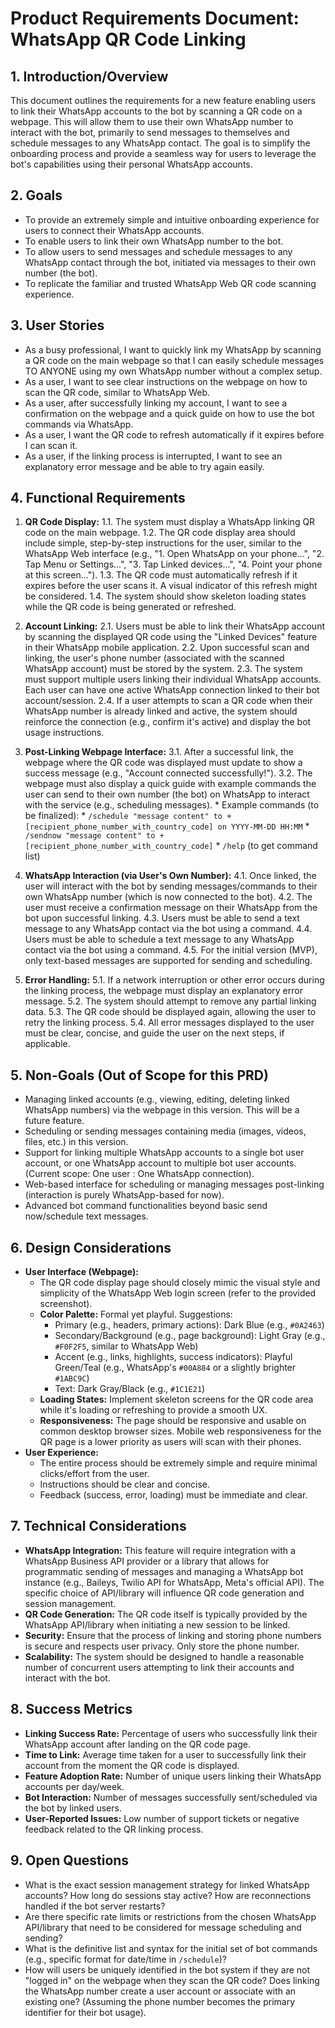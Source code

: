 # Product Requirements Document: WhatsApp QR Code Linking

## 1. Introduction/Overview

This document outlines the requirements for a new feature enabling users to link their WhatsApp accounts to the bot by scanning a QR code on a webpage. This will allow them to use their own WhatsApp number to interact with the bot, primarily to send messages to themselves and schedule messages to any WhatsApp contact. The goal is to simplify the onboarding process and provide a seamless way for users to leverage the bot's capabilities using their personal WhatsApp accounts.

## 2. Goals

*   To provide an extremely simple and intuitive onboarding experience for users to connect their WhatsApp accounts.
*   To enable users to link their own WhatsApp number to the bot.
*   To allow users to send messages and schedule messages to any WhatsApp contact through the bot, initiated via messages to their own number (the bot).
*   To replicate the familiar and trusted WhatsApp Web QR code scanning experience.

## 3. User Stories

*   As a busy professional, I want to quickly link my WhatsApp by scanning a QR code on the main webpage so that I can easily schedule messages TO ANYONE using my own WhatsApp number without a complex setup.
*   As a user, I want to see clear instructions on the webpage on how to scan the QR code, similar to WhatsApp Web.
*   As a user, after successfully linking my account, I want to see a confirmation on the webpage and a quick guide on how to use the bot commands via WhatsApp.
*   As a user, I want the QR code to refresh automatically if it expires before I can scan it.
*   As a user, if the linking process is interrupted, I want to see an explanatory error message and be able to try again easily.

## 4. Functional Requirements

1.  **QR Code Display:**
    1.1. The system must display a WhatsApp linking QR code on the main webpage.
    1.2. The QR code display area should include simple, step-by-step instructions for the user, similar to the WhatsApp Web interface (e.g., "1. Open WhatsApp on your phone...", "2. Tap Menu or Settings...", "3. Tap Linked devices...", "4. Point your phone at this screen...").
    1.3. The QR code must automatically refresh if it expires before the user scans it. A visual indicator of this refresh might be considered.
    1.4. The system should show skeleton loading states while the QR code is being generated or refreshed.

2.  **Account Linking:**
    2.1. Users must be able to link their WhatsApp account by scanning the displayed QR code using the "Linked Devices" feature in their WhatsApp mobile application.
    2.2. Upon successful scan and linking, the user's phone number (associated with the scanned WhatsApp account) must be stored by the system.
    2.3. The system must support multiple users linking their individual WhatsApp accounts. Each user can have one active WhatsApp connection linked to their bot account/session.
    2.4. If a user attempts to scan a QR code when their WhatsApp number is already linked and active, the system should reinforce the connection (e.g., confirm it's active) and display the bot usage instructions.

3.  **Post-Linking Webpage Interface:**
    3.1. After a successful link, the webpage where the QR code was displayed must update to show a success message (e.g., "Account connected successfully!").
    3.2. The webpage must also display a quick guide with example commands the user can send to their own number (the bot) on WhatsApp to interact with the service (e.g., scheduling messages).
        *   Example commands (to be finalized):
            *   `/schedule "message content" to +[recipient_phone_number_with_country_code] on YYYY-MM-DD HH:MM`
            *   `/sendnow "message content" to +[recipient_phone_number_with_country_code]`
            *   `/help` (to get command list)

4.  **WhatsApp Interaction (via User's Own Number):**
    4.1. Once linked, the user will interact with the bot by sending messages/commands to their own WhatsApp number (which is now connected to the bot).
    4.2. The user must receive a confirmation message on their WhatsApp from the bot upon successful linking.
    4.3. Users must be able to send a text message to any WhatsApp contact via the bot using a command.
    4.4. Users must be able to schedule a text message to any WhatsApp contact via the bot using a command.
    4.5. For the initial version (MVP), only text-based messages are supported for sending and scheduling.

5.  **Error Handling:**
    5.1. If a network interruption or other error occurs during the linking process, the webpage must display an explanatory error message.
    5.2. The system should attempt to remove any partial linking data.
    5.3. The QR code should be displayed again, allowing the user to retry the linking process.
    5.4. All error messages displayed to the user must be clear, concise, and guide the user on the next steps, if applicable.

## 5. Non-Goals (Out of Scope for this PRD)

*   Managing linked accounts (e.g., viewing, editing, deleting linked WhatsApp numbers) via the webpage in this version. This will be a future feature.
*   Scheduling or sending messages containing media (images, videos, files, etc.) in this version.
*   Support for linking multiple WhatsApp accounts to a single bot user account, or one WhatsApp account to multiple bot user accounts. (Current scope: One user : One WhatsApp connection).
*   Web-based interface for scheduling or managing messages post-linking (interaction is purely WhatsApp-based for now).
*   Advanced bot command functionalities beyond basic send now/schedule text messages.

## 6. Design Considerations

*   **User Interface (Webpage):**
    *   The QR code display page should closely mimic the visual style and simplicity of the WhatsApp Web login screen (refer to the provided screenshot).
    *   **Color Palette:** Formal yet playful. Suggestions:
        *   Primary (e.g., headers, primary actions): Dark Blue (e.g., `#0A2463`)
        *   Secondary/Background (e.g., page background): Light Gray (e.g., `#F0F2F5`, similar to WhatsApp Web)
        *   Accent (e.g., links, highlights, success indicators): Playful Green/Teal (e.g., WhatsApp's `#00A884` or a slightly brighter `#1ABC9C`)
        *   Text: Dark Gray/Black (e.g., `#1C1E21`)
    *   **Loading States:** Implement skeleton screens for the QR code area while it's loading or refreshing to provide a smooth UX.
    *   **Responsiveness:** The page should be responsive and usable on common desktop browser sizes. Mobile web responsiveness for the QR page is a lower priority as users will scan with their phones.
*   **User Experience:**
    *   The entire process should be extremely simple and require minimal clicks/effort from the user.
    *   Instructions should be clear and concise.
    *   Feedback (success, error, loading) must be immediate and clear.

## 7. Technical Considerations

*   **WhatsApp Integration:** This feature will require integration with a WhatsApp Business API provider or a library that allows for programmatic sending of messages and managing a WhatsApp bot instance (e.g., Baileys, Twilio API for WhatsApp, Meta's official API). The specific choice of API/library will influence QR code generation and session management.
*   **QR Code Generation:** The QR code itself is typically provided by the WhatsApp API/library when initiating a new session to be linked.
*   **Security:** Ensure that the process of linking and storing phone numbers is secure and respects user privacy. Only store the phone number.
*   **Scalability:** The system should be designed to handle a reasonable number of concurrent users attempting to link their accounts and interact with the bot.

## 8. Success Metrics

*   **Linking Success Rate:** Percentage of users who successfully link their WhatsApp account after landing on the QR code page.
*   **Time to Link:** Average time taken for a user to successfully link their account from the moment the QR code is displayed.
*   **Feature Adoption Rate:** Number of unique users linking their WhatsApp accounts per day/week.
*   **Bot Interaction:** Number of messages successfully sent/scheduled via the bot by linked users.
*   **User-Reported Issues:** Low number of support tickets or negative feedback related to the QR linking process.

## 9. Open Questions

*   What is the exact session management strategy for linked WhatsApp accounts? How long do sessions stay active? How are reconnections handled if the bot server restarts?
*   Are there specific rate limits or restrictions from the chosen WhatsApp API/library that need to be considered for message scheduling and sending?
*   What is the definitive list and syntax for the initial set of bot commands (e.g., specific format for date/time in `/schedule`)?
*   How will users be uniquely identified in the bot system if they are not "logged in" on the webpage when they scan the QR code? Does linking the WhatsApp number create a user account or associate with an existing one? (Assuming the phone number becomes the primary identifier for their bot usage). 